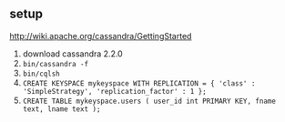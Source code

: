 
## setup

http://wiki.apache.org/cassandra/GettingStarted


1. download cassandra 2.2.0
2. `bin/cassandra -f`
3. `bin/cqlsh`
4. `CREATE KEYSPACE mykeyspace WITH REPLICATION = { 'class' : 'SimpleStrategy', 'replication_factor' : 1 };`
5. `CREATE TABLE mykeyspace.users (
      user_id int PRIMARY KEY,
      fname text,
      lname text
    );`